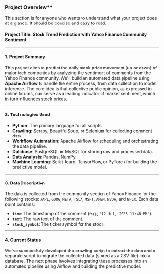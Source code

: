 
###  Project Overview**

This section is for anyone who wants to understand what your project does at a glance. It should be concise and easy to read.

#### **Project Title: Stock Trend Prediction with Yahoo Finance Community Sentiment**

---

#### **1. Project Summary**
This project aims to predict the daily stock price movement (up or down) of major tech companies by analyzing the sentiment of comments from the Yahoo Finance community. We'll build an automated data pipeline using **Apache Airflow** to handle the entire process, from data collection to model inference. The core idea is that collective public opinion, as expressed in online forums, can serve as a leading indicator of market sentiment, which in turn influences stock prices.

---

#### **2. Technologies Used**
* **Python**: The primary language for all scripts.
* **Crawling**: Scrapy, BeautifulSoup, or Selenium for collecting comment data.
* **Workflow Automation**: Apache Airflow for scheduling and orchestrating the data pipeline.
* **Database**: PostgreSQL or MySQL for storing raw and processed data.
* **Data Analysis**: Pandas, NumPy.
* **Machine Learning**: Scikit-learn, TensorFlow, or PyTorch for building the predictive model.

---

#### **3. Data Description**
The data is collected from the community section of Yahoo Finance for the following stocks: `AAPL`, `GOOG`, `META`, `TSLA`, `MSFT`, `AMZN`, `NVDA`, and `NFLX`. Each data point contains:
* **`time`**: The timestamp of the comment (e.g., `"12 Jul, 2025 11:48 PM"`).
* **`text`**: The raw text of the comment.
* **`stock_symbol`**: The ticker symbol for the stock.

---

#### **4. Current Status**
We've successfully developed the crawling script to extract the data and a separate script to migrate the collected data (stored as a CSV file) into a database. The next phase involves integrating these processes into an automated pipeline using Airflow and building the predictive model.
